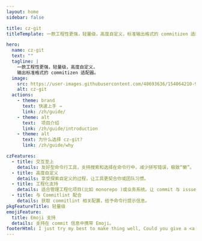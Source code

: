 ```yaml
---
layout: home
sidebar: false

title: cz-git
titleTemplate: 一款工程性更强，轻量级，高度自定义，标准输出格式的 commitizen 适配器

hero:
  name: cz-git
  text: ""
  tagline: |
    一款工程性更强，轻量级，高度自定义，
    输出标准格式的 commitizen 适配器。
  image:
    src: https://user-images.githubusercontent.com/40693636/154064210-964aeaa0-d9dc-4cea-9e52-2ffc3789611b.png
    alt: cz-git
  actions:
    - theme: brand
      text: 快速上手 →
      link: /zh/guide/
    - theme: alt
      text:  项目介绍
      link: /zh/guide/introduction
    - theme: alt
      text: 为什么选择 cz-git?
      link: /zh/guide/why

czFeatures:
  - title: 交互至上
    details: 友好型命令行工具，支持搜索和选择在命令行中，减少拼写错误，极致“懒”。
  - title: 高度自定义
    details: 享受探索自定义的过程，让工具更契合你或团队习惯。
  - title: 工程化支持
    details: 适合管理工程化项目(比如 monorepo )或业务系统。让 commit 与 issue 关联更简单，特别在 gitee当中。
  - title: 与 Commitlint 配合
    details: 获取 commitlint 相关配置，给予命令行提示信息。
pkgFeatureTitle: 轻量级
emojiFeature:
  title: Emoji 支持
  details: 支持在 commit 信息中携带 Emoji。
footerHtml: I just try my best to make thing well, Could you give a <a class="c-orange-5" target="_blank" href="https://github.com/Zhengqbbb/cz-git">star ⭐</a><br>MIT Licensed | Copyright © 2022-present <a target="_blank" href="https://github.com/Zhengqbbb">Zhengqbbb</a>
---
```


